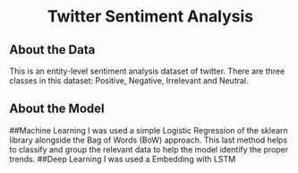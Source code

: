 <h1 align="center">Twitter Sentiment Analysis</h1>

<h2 align="left">About the Data</h2>
This is an entity-level sentiment analysis dataset of twitter. There are three classes in this dataset: Positive, Negative, Irrelevant and Neutral. 

<h2 align="left">About the Model</h2>
##Machine Learning
I was used a simple Logistic Regression of the sklearn library alongside the Bag of Words (BoW) approach. This last method helps to classify and group the relevant data to help the model identify the proper trends.
##Deep Learning
I was used a Embedding with LSTM
